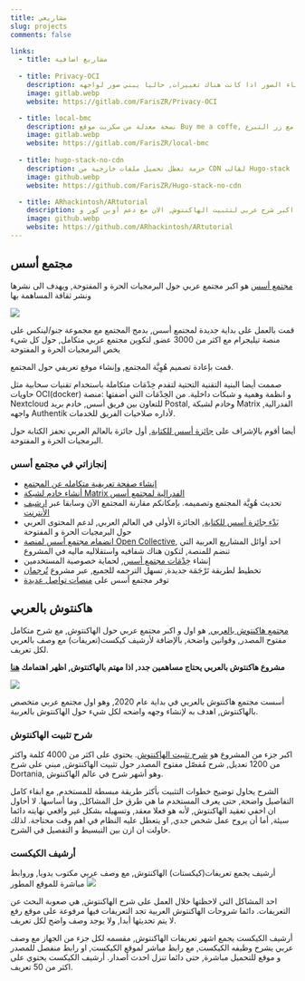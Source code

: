 ```yaml
---
title: مشاريعي
slug: projects
comments: false

links:
  - title: مشاريع اضافية
  
  - title: Privacy-OCI
    description: مستودع يقوم ببناء صور دوكر تلقائيا, عبر التحقق من التغييرات في المستودع الاصلي, ثم بناء الصور اذا كانت هناك تغييرات, حاليا يبني صور لواجهه Bibliogram و scribe, ومرفوعة على Docker Hub
    image: gitlab.webp
    website: https://gitlab.com/FarisZR/Privacy-OCI

  - title: local-bmc
    description: نسخة معدلة من سكربت موقع Buy me a coffe, لا تقوم بتحميل اي ملفات من مصادر خارجية, حتى يتفاعل المستخدم مع زر التبرع
    image: gitlab.webp
    website: https://gitlab.com/FarisZR/local-bmc
    
  - title: hugo-stack-no-cdn
    description: حزمة تعطل تحميل ملفات خارجية من CDN لقالب Hugo-stack
    image: github.webp
    website: https://github.com/FarisZR/Hugo-stack-no-cdn

  - title: ARhackintosh/ARtutorial
    description: اكبر شرح عربي لتثبيت الهاكنتوش, الان مع دعم أوبن كور و macOS Big Sur
    image: github.webp
    website: https://github.com/ARhackintosh/ARtutorial
---
```


## مجتمع أسس
[مجتمع أسس](https://aosus.org) هو اكبر مجتمع عربي حول البرمجيات الحرة و المفتوحة, ويهدف الى نشرها ونشر ثقافة المساهمة بها

[![](https://aosus.org/wp-content/uploads/2022/07/aosus-preview.jpg)](https://aosus.org)

قمت بالعمل على بداية جديدة لمجتمع أسس, بدمج المجتمع مع مجموعة جنو/لينكس على منصة تيليجرام مع اكثر من 3000 عضو, لتكوين مجتمع عربي متكامل, حول كل شيء يخص البرمجيات الحرة و المفتوحة

قمت بإعادة تصميم هُوِيَّة المجتمع, وإنشاء موقع تعريفي حول المجتمع.

صممت أيضا البنية التقنية التحتية لتقدم خِدْمَات متكاملة باستخدام تقنيات سحابية مثل حاويات OCI(docker) و انظمة وهمية و شبكات داخلية.
من الخِدْمَات التي أضفتها :منصة Nextcloud للتعاون بين فريق أسس, خادم بريد Postal, وخادم لشبكة Matrix الفدرالية, واجهه Authentik لأداره صلاحيات الفريق للخدمات.

أيضا أقوم بالإشراف على [جائزة أسس للكتابة](https://aosus.org/writing-contest), أول جائزة بالعالم العربي تحفز الكتابة حول البرمجيات الحرة و  المفتوحة.

### إنجازاتي في مجتمع أسس

- [إنشاء صفحة تعريفية متكامله عن المجتمع](https://aosus.org)
- [أنشاء خادم لشبكة Matrix الفدرالية لمجتمع أسس](https://aosus.org/931)
- تحديث هُوِيَّة المجتمع وتصميمه. بإمكانكم مقارنة المجتمع الآن وسابقا عبر [ارشيف الأنترنت](https://web.archive.org/web/*/aosus.org)
- [بَدْء جائزة أسس للكتابة](https://aosus.org/924), الجائزة الأولى في العالم العربي, لدعم المحتوى العربي حول البرمجيات الحرة و المفتوحة
- [انضمام مجتمع أسس لمنصة Open Collective](https://aosus.org/1359), احد أوائل المشاريع العربية التي تنضم للمنصة, لتكون هناك شفافيه واستقلاليه ماليه في المشروع
- إنشاء [خِدْمَات مجتمع أسس](https://aosus.org/services), لحماية خصوصية المستخدمين
- تخطيط لطريقة تَرْجَمَة جديدة, تسهل الترجمه للجميع, عبر مشروع [تُرجمان](https://torjoman.aosus.dev)
- توفر مجتمع أسس على [منصات تواصل عديدة](https://twitter.com/Aosusorg/status/1556269856546250753)



## هاكنتوش بالعربي
[مجتمع هاكنتوش بالعربي](https://هاكنتوش.com), هو اول و اكبر مجتمع عربي حول الهاكنتوش, مع شرح متكامل مفتوح المصدر, وقوانين واضحة, بالإضافة لأرشيف كيكست(تعريفات) مع وصف بالعربي لكل تعريف.

**مشروع هاكنتوش بالعربي يحتاج مساهمين جدد, اذا مهتم بالهاكنتوش, اظهر اهتمامك [هنا](https://github.com/ARhackintosh/ARtutorial/issues/32)**

[![](https://xn--mgbg4a8cpdl.com/wp-content/uploads/2022/09/link-preview.jpeg)](https://هاكنتوش.com)

أسست مجتمع هاكنتوش بالعربي في بداية عام 2020, وهو اول مجتمع عربي متخصص بالهاكنتوش, اهدف به لإنشاء وجهه واضحه لكل شيء حول الهاكنتوش بالعربية.

### شرح تثبيت الهاكنتوش
اكبر جزء من المشروع هو [شرح تثبيت الهاكنتوش]((https://tutorial.هاكنتوش.com)).
يحتوي على اكثر من 4000 كلمة واكثر من 1200 تعديل, شرح مُفصّل مفتوح المصدر حول تثبيت الهاكنتوش, مبني على شرح Dortania, وهو أشهر شرح في عالم الهاكنتوش.

الشرح يحاول توضيح خطوات التثبيت بأكثر طريقة مبسطة للمستخدم, مع ابقاء كامل التفاصيل واضحة, حتى يعرف المستخدم ما هي طرق حل المشاكل, وما أساسها.
لا أحاول ان اخفي تعقيد الهاكنتوش, لأنه هو فعلا معقد, وتسهيله بشكل غير واقعي نهايته دائما سيئة, أما أن يروح عمل شخص جدي, او يتعطل عليه النظام في اهم وقت محتاجة.
لذلك حاولت ان ازن بين التبسيط و التفصيل في الشرح.


### أرشيف الكيكست
أرشيف يجمع تعريفات(كيكستات) الهاكنتوش, مع وصف عربي مكتوب يدويا, وروابط مباشرة للموقع المطور
[![](https://xn--mgbg4a8cpdl.com/wp-content/uploads/2021/08/image-1536x870.jpg.webp)](https://xn--mgbg4a8cpdl.com/kextarchive/)

احد المشاكل التي لاحظتها خلال العمل على شرح الهاكنتوش, هي صعوبة البحث عن التعريفات.
دائما شروحات الهاكنتوش العربية تجد التعريفات فيها مرفوعة على موقع رفع لا يتم تحديثها أبدا, ولا يوجد وصف واضح لكل تعريف.

أرشيف الكيكست يجمع اشهر تعريفات الهاكنتوش, مقسمه لكل جزء من الجهاز
مع وصف عربي يشرح وظيفه الكيكست, مع رابط مباشر لموقع الكيكست, او رابط منفصل للمصدر و موقع للتحميل مباشرة, حتى دائما تنزل احدث أصدار.
أرشيف الكيكست يحتوي على اكثر من 50 تعريف.
